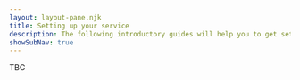 ```yaml
---
layout: layout-pane.njk
title: Setting up your service
description: The following introductory guides will help you to get set up
showSubNav: true
---
```


TBC
